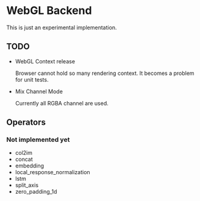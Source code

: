 # WebGL Backend

This is just an experimental implementation.

## TODO

- WebGL Context release 

    Browser cannot hold so many rendering context. It becomes a problem for unit tests.

- Mix Channel Mode

    Currently all RGBA channel are used.

## Operators

### Not implemented yet

- col2im
- concat
- embedding
- local_response_normalization
- lstm
- split_axis
- zero_padding_1d

